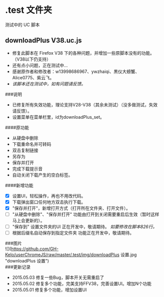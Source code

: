  .test 文件夹   
===================================  
测试中的 UC 脚本

downloadPlus V38.uc.js
----------------------------------- 
 - 修复此脚本在 Firefox V38 下的各种问题，并增加一些原脚本没有的功能。（V38以下仍支持）  
 - 还有点小问题，正在测试中...   
 - 感谢原作者和修改者：w13998686967、ywzhaiqi、黒仪大螃蟹、Alice0775、紫云飞。 
 - *该脚本还在测试中，如有问题请反馈。*

###说明  
 - 已修复所有失效功能，理论支持V28-V38（其余未测试）（没多做测试，失效请反馈）。  
 - 设置菜单在菜单栏里，id为downloadPlus_set。 

####原功能
 - 从硬盘中删除 
 - 下载重命名并可转码
 - 双击复制链接
 - 另存为
 - 保存并打开
 - 完成下载提示音
 - 自动关闭下载产生的空白标签。  

####新增功能
 - [x] 设置UI，轻松操作，再也不用改代码。  
 - [x] 下载弹出窗口任何地方双击执行下载。  
 - [x] "保存并打开"，新增打开方式（打开所在文件夹、打开文件）。  
 - [ ] "从硬盘中删除"、"保存并打开" 功能由打开到关闭需要重启后生效（暂时这样马上会更新的）。  
 - [ ] "保存到" 设置文件夹的UI 正在开发中，敬请期待。  *如要修改在脚本826行。*   
 - [ ] 根据后缀名自动保存到指定文件夹 功能正在开发中，敬请期待。 

###图片  
![](https://github.com/GH-Kelo/userChromeJS/raw/master/.test/img/downloadPlus 设置.jpg "downloadPlus 设置")  
###更新记录  
 - 2015.05.03 修复一些Bug，脚本开关无需重启了  
 - 2015.05.02 修复多个功能，完美支持FFV38，完善设置UI。增加N个功能  
 - 2015.05.01 修复多个功能，增加设置UI  


